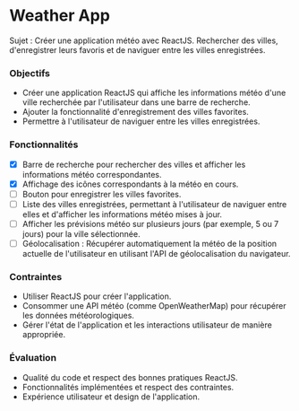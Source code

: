 # Weather App

Sujet : Créer une application météo avec ReactJS. Rechercher des villes, d'enregistrer leurs favoris et de naviguer entre les villes enregistrées.

### Objectifs

- Créer une application ReactJS qui affiche les informations météo d'une ville recherchée par l'utilisateur dans une barre de recherche.
- Ajouter la fonctionnalité d'enregistrement des villes favorites.
- Permettre à l'utilisateur de naviguer entre les villes enregistrées.

### Fonctionnalités

- [x] Barre de recherche pour rechercher des villes et afficher les informations météo correspondantes.
- [x] Affichage des icônes correspondants à la météo en cours.
- [ ] Bouton pour enregistrer les villes favorites.
- [ ] Liste des villes enregistrées, permettant à l'utilisateur de naviguer entre elles et d'afficher les informations météo mises à jour.
- [ ] Afficher les prévisions météo sur plusieurs jours (par exemple, 5 ou 7 jours) pour la ville sélectionnée.
- [ ] Géolocalisation : Récupérer automatiquement la météo de la position actuelle de l'utilisateur en utilisant l'API de géolocalisation du navigateur.

### Contraintes

- Utiliser ReactJS pour créer l'application.
- Consommer une API météo (comme OpenWeatherMap) pour récupérer les données météorologiques.
- Gérer l'état de l'application et les interactions utilisateur de manière appropriée.

### Évaluation

- Qualité du code et respect des bonnes pratiques ReactJS.
- Fonctionnalités implémentées et respect des contraintes.
- Expérience utilisateur et design de l'application.
